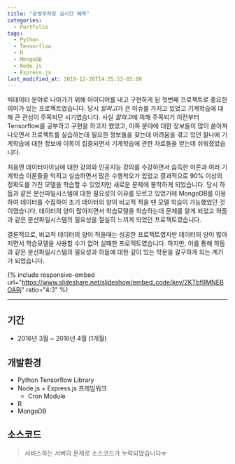 ```yaml
---
title: "공영주차장 실시간 예측"
categories:
  - Portfolio
tags:
  - Python
  - Tensorflow
  - R
  - MongoDB
  - Node.js
  - Express.js
last_modified_at: 2019-12-26T14:25:52-05:00
---
```


빅데이터 분야로 나아가기 위해 아이디어를 내고 구현하게 된 첫번째 프로젝트로 중요한 의미가 있는 프로젝트였습니다. 당시 *알파고*가 큰 이슈를 가지고 있었고 기계학습에 대해 큰 관심이 주목되던 시기였습니다.
사실 *알파고*에 의해 주목되기 이전부터 Tensorflow를 공부하고 구현을 하고자 했었고, 이쪽 분야에 대한 정보들이 많이 쏟아져 나오면서 프로젝트를 실습하는데 필요한 정보들을 찾는데 어려움을 겪고 있던 찰나에 기계학습에 대한 정보에 이목이 집중되면서 기계학습에 관한 자료들을 얻는데 쉬워졌었습니다.

처음엔 데이터마이닝에 대한 강의와 인공지능 강의를 수강하면서 습득한 이론과 여러 기계학습 이론들을 익히고 실습하면서 많은 수행착오가 있었고 결과적으로 90% 이상의 정확도를 가진 모델을 학습할 수 있었지만 새로운 문제에 봉착하게 되었습니다. 당시 하둡과 같은 분산파일시스템에 대한 필요성의 이유를 모르고 있었기에 MongoDB를 이용하여 데이터를 수집하여 초기 데이터의 양이 비교적 적을 땐 모델 학습이 가능했었던 것이였습니다. 데이터의 양이 많아지면서 학습모델을 학습하는데 문제를 알게 되었고 하둡과 같은 분산파일시스템의 필요성을 절실히 느끼게 되었던 프로젝트였습니다.


결론적으로, 비교적 데이터의 양이 적을때는 성공한 프로젝트였지만 데이터의 양이 많아지면서 학습모델을 사용할 수가 없어 실패한 프로젝트였습니다. 하지만, 이를 통해 하둡과 같은 분산파일시스템의 필요성과 하둡에 대한 깊이 있는 학문을 갈구하게 되는 계기가 되었습니다.

{% include responsive-embed url="https://www.slideshare.net/slideshow/embed_code/key/2KTbf9MNEBOARj" ratio="4:3" %}

* * *
## 기간
* 2016년 3월 ~ 2016년 4월 (1개월)

## 개발환경
* Python Tensorflow Library
* Node.js + Express.js 프레임워크
    * Cron Module
* R
* MongoDB

## 소스코드
> 서비스하는 서버의 문제로 소스코드가 누락되었습니다ㅠ
